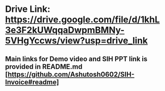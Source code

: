 # Drive Link: https://drive.google.com/file/d/1khL3e3F2kUWqqaDwpmBMNy-5VHgYccws/view?usp=drive_link
## Main links for Demo video and SIH PPT link is provided in README.md [https://github.com/Ashutosh0602/SIH-Invoice#readme]
